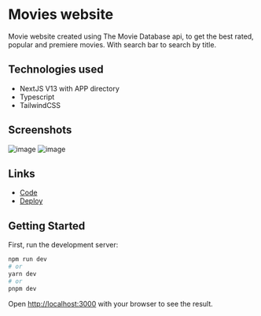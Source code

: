 # Movies website

Movie website created using The Movie Database api, to get the best rated, popular and premiere movies. With search bar to search by title.

## Technologies used

- NextJS V13 with APP directory
- Typescript
- TailwindCSS

## Screenshots

![image](https://user-images.githubusercontent.com/104742538/228536537-b7e2eeae-671b-4ba9-9427-56b69cbf9b2e.png)
![image](https://user-images.githubusercontent.com/104742538/228536692-5a499161-a20a-4263-b0d5-84b1d842fa40.png)

## Links

- [Code](https://github.com/CiroJSCH/movie-database-website)
- [Deploy]()

## Getting Started

First, run the development server:

```bash
npm run dev
# or
yarn dev
# or
pnpm dev
```

Open [http://localhost:3000](http://localhost:3000) with your browser to see the result.
